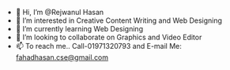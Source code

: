 - 👋 Hi, I’m @Rejwanul Hasan
- 👀 I’m interested in Creative Content Writing and Web Designing
- 🌱 I’m currently learning Web Designing
- 💞️ I’m looking to collaborate on Graphics and Video Editor
- 📫 To reach me.. Call-01971320793 and E-mail Me: fahadhasan.cse@gmail.com

<!---
Rejwanulcse/Rejwanulcse is a ✨ special ✨ repository because its `README.md` (this file) appears on your GitHub profile.
You can click the Preview link to take a look at your changes.
--->
